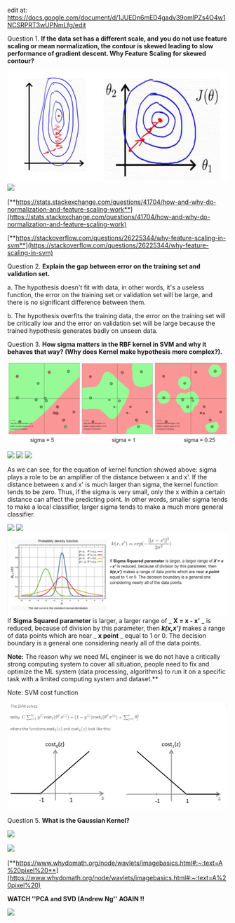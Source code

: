 edit at: https://docs.google.com/document/d/1JUEDn6mED4gadv39omlPZs4O4w1NCSRPRT3wUPNmLfg/edit

Question 1. **If the data set has a different scale, and you do not use feature scaling or mean normalization, the contour is skewed leading to slow performance of gradient descent. Why Feature Scaling for skewed contour?**

![alt text](https://github.com/xxnguyenducanh/My-questions-with-Andrew-Ng-s-ML-course-/blob/main/the%20skewed%20contour%20with%20gradient%20descent.png)
![](RackMultipart20210126-4-klhv1x_html_4374cd085306ce15.png)

[**https://stats.stackexchange.com/questions/41704/how-and-why-do-normalization-and-feature-scaling-work**](https://stats.stackexchange.com/questions/41704/how-and-why-do-normalization-and-feature-scaling-work)

[**https://stackoverflow.com/questions/26225344/why-feature-scaling-in-svm**](https://stackoverflow.com/questions/26225344/why-feature-scaling-in-svm)

Question 2. **Explain the gap between error on the training set and validation set.**

a. The hypothesis doesn&#39;t fit with data, in other words, it&#39;s a useless function, the error on the training set or validation set will be large, and there is no significant difference between them.

b. The hypothesis overfits the training data, the error on the training set will be critically low and the error on validation set will be large because the trained hypothesis generates badly on unseen data.

Question 3. **How sigma matters in the RBF kernel in SVM and why it behaves that way? (Why does Kernel make hypothesis more complex?).**

![alt text](https://github.com/xxnguyenducanh/My-questions-with-Andrew-Ng-s-ML-course-/blob/main/RBF%20kernel%20in%20SVM.png)

![](RackMultipart20210126-4-klhv1x_html_8c08d81f870776cd.png) ![](RackMultipart20210126-4-klhv1x_html_6c8bfeb847e3fca3.png) ![](RackMultipart20210126-4-klhv1x_html_c7cca350679044a9.png)

  

As we can see, for the equation of kernel function showed above: sigma plays a role to be an amplifier of the distance between x and x&#39;. If the distance between x and x&#39; is much larger than sigma, the kernel function tends to be zero. Thus, if the sigma is very small, only the x within a certain distance can affect the predicting point. In other words, smaller sigma tends to make a local classifier, larger sigma tends to make a much more general classifier.

![](RackMultipart20210126-4-klhv1x_html_31cada1ea3aa0638.png) ![](RackMultipart20210126-4-klhv1x_html_d1af0e43a1f255de.png)
![alt text](https://github.com/xxnguyenducanh/My-questions-with-Andrew-Ng-s-ML-course-/blob/main/probability%20density%20function.png)
If **Sigma Squared parameter** is larger, a larger range of _ **X = x - x&#39;** _ is reduced, because of division by this parameter, then _**k(x,x&#39;)**_ makes a range of data points which are near _ **x point** _ equal to 1 or 0. The decision boundary is a general one considering nearly all of the data points.

**Note:** The reason why we need ML engineer is we do not have a critically strong computing system to cover all situation, people need to fix and optimize the ML system (data processing, algorithms) to run it on a specific task with a limited computing system and dataset.**

Note: SVM cost function

![alt text](https://github.com/xxnguyenducanh/My-questions-with-Andrew-Ng-s-ML-course-/blob/main/SVM%20cost%20function.png)

Question 5. **What is the Gaussian Kernel?**

![](RackMultipart20210126-4-klhv1x_html_58d2b887c6b1fdfb.png)

![](RackMultipart20210126-4-klhv1x_html_58d2b887c6b1fdfb.png)

[**https://www.whydomath.org/node/wavlets/imagebasics.html#:~:text=A%20pixel%20**](https://www.whydomath.org/node/wavlets/imagebasics.html#:~:text=A%20pixel%20)

**WATCH &#39;&#39;PCA and SVD (Andrew Ng&#39;&#39; AGAIN !!**

![](RackMultipart20210126-4-klhv1x_html_bd35e24d8405f559.png)
